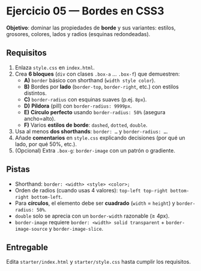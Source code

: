 # Ejercicio 05 — Bordes en CSS3

**Objetivo**: dominar las propiedades de **borde** y sus variantes: estilos, grosores, colores, lados y radios (esquinas redondeadas).

## Requisitos

1. Enlaza `style.css` en `index.html`.
2. Crea **6 bloques** (`div` con clases `.box-a` … `.box-f`) que demuestren:
   - **A)** `border` básico con shorthand (`width style color`).
   - **B)** Bordes por **lado** (`border-top`, `border-right`, etc.) con estilos distintos.
   - **C)** `border-radius` con esquinas suaves (p.ej. `8px`).
   - **D)** **Píldora** (pill) con `border-radius: 9999px`.
   - **E)** **Círculo perfecto** usando `border-radius: 50%` (asegura ancho=alto).
   - **F)** Varios **estilos de borde**: `dashed`, `dotted`, `double`.
3. Usa al menos **dos shorthands**: `border: …` y `border-radius: …`.
4. Añade **comentarios** en `style.css` explicando decisiones (por qué un lado, por qué 50%, etc.).
5. (Opcional) Extra `.box-g`: `border-image` con un patrón o gradiente.

## Pistas

- Shorthand: `border: <width> <style> <color>;`
- Orden de radios (cuando usas 4 valores): `top-left top-right bottom-right bottom-left`.
- Para **círculos**, el elemento debe ser **cuadrado** (`width` = `height`) y `border-radius: 50%`.
- `double` solo se aprecia con un `border-width` razonable (≥ 4px).
- `border-image` requiere `border: <width> solid transparent` + `border-image-source` y `border-image-slice`.

## Entregable

Edita `starter/index.html` y `starter/style.css` hasta cumplir los requisitos.

